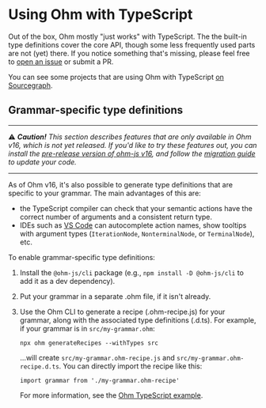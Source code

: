 # Using Ohm with TypeScript

Out of the box, Ohm mostly "just works" with TypeScript. The the built-in type definitions cover the core API, though some less frequently used parts are not (yet) there. If you notice something that's missing, please feel free to [open an issue](https://github.com/harc/ohm/issues/new) or submit a PR.

You can see some projects that are using Ohm with TypeScript [on Sourcegraph](https://sourcegraph.com/search?q=context:global+ohm-js+lang:TypeScript+-repo:%5Egithub%5C.com/harc/ohm%24+select:repo+&patternType=literal).

## Grammar-specific type definitions

---

⚠️ _**Caution!** This section describes features that are only available in Ohm v16, which is not yet released. If you'd like to try these features out, you can install the [pre-release version of ohm-js v16](https://github.com/harc/ohm/blob/master/packages/ohm-js/package.json#L3), and follow the [migration guide](https://github.com/harc/ohm/blob/master/doc/releases/ohm-js-16.0.md#upgrading) to update your code._

---

As of Ohm v16, it's also possible to generate type definitions that are specific to your grammar. The main advantages of this are:

- the TypeScript compiler can check that your semantic actions have the correct number of arguments and a consistent return type.
- IDEs such as [VS Code](https://code.visualstudio.com/) can autocomplete action names, show tooltips with argument types (`IterationNode`, `NonterminalNode`, or `TerminalNode`), etc.

To enable grammar-specific type definitions:

1. Install the `@ohm-js/cli` package (e.g., `npm install -D @ohm-js/cli` to add it as a dev dependency).
2. Put your grammar in a separate .ohm file, if it isn't already.
3. Use the Ohm CLI to generate a recipe (.ohm-recipe.js) for your grammar, along with the associated type definitions (.d.ts). For example, if your grammar is in `src/my-grammar.ohm`:

   ```
   npx ohm generateRecipes --withTypes src
   ```

   ...will create `src/my-grammar.ohm-recipe.js` and `src/my-grammar.ohm-recipe.d.ts`. You can directly import the recipe like this:

   ```
   import grammar from './my-grammar.ohm-recipe'
   ```

   For more information, see the [Ohm TypeScript example](https://github.com/harc/ohm/blob/master/examples/typescript/src/arithmetic.ts).
